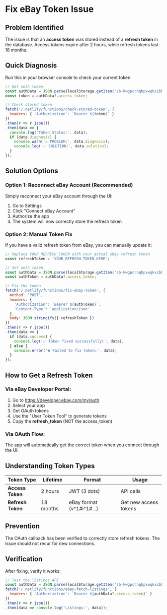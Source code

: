 # Fix eBay Token Issue

## Problem Identified
The issue is that an **access token** was stored instead of a **refresh token** in the database. Access tokens expire after 2 hours, while refresh tokens last 18 months.

## Quick Diagnosis

Run this in your browser console to check your current token:

```javascript
// Get auth token
const authData = JSON.parse(localStorage.getItem('sb-kwgpcrnqhpxwqkxibblw-auth-token'));
const token = authData?.access_token;

// Check stored token
fetch('/.netlify/functions/check-stored-token', {
  headers: { 'Authorization': `Bearer ${token}` }
})
.then(r => r.json())
.then(data => {
  console.log('Token Status:', data);
  if (data.diagnosis) {
    console.warn('⚠️ PROBLEM:', data.diagnosis);
    console.log('✅ SOLUTION:', data.solution);
  }
});
```

## Solution Options

### Option 1: Reconnect eBay Account (Recommended)
Simply reconnect your eBay account through the UI:
1. Go to Settings
2. Click "Connect eBay Account"
3. Authorize the app
4. The system will now correctly store the refresh token

### Option 2: Manual Token Fix
If you have a valid refresh token from eBay, you can manually update it:

```javascript
// Replace YOUR_REFRESH_TOKEN with your actual eBay refresh token
const refreshToken = 'YOUR_REFRESH_TOKEN_HERE';

// Get auth token
const authData = JSON.parse(localStorage.getItem('sb-kwgpcrnqhpxwqkxibblw-auth-token'));
const authToken = authData?.access_token;

// Fix the token
fetch('/.netlify/functions/fix-ebay-token', {
  method: 'POST',
  headers: {
    'Authorization': `Bearer ${authToken}`,
    'Content-Type': 'application/json'
  },
  body: JSON.stringify({ refreshToken })
})
.then(r => r.json())
.then(data => {
  if (data.success) {
    console.log('✅ Token fixed successfully!', data);
  } else {
    console.error('❌ Failed to fix token:', data);
  }
});
```

## How to Get a Refresh Token

### Via eBay Developer Portal:
1. Go to https://developer.ebay.com/my/auth
2. Select your app
3. Get OAuth tokens
4. Use the "User Token Tool" to generate tokens
5. Copy the **refresh_token** (NOT the access_token)

### Via OAuth Flow:
The app will automatically get the correct token when you connect through the UI.

## Understanding Token Types

| Token Type | Lifetime | Format | Usage |
|------------|----------|--------|-------|
| **Access Token** | 2 hours | JWT (3 dots) | API calls |
| **Refresh Token** | 18 months | eBay format (v^1#i^1#...) | Get new access tokens |

## Prevention
The OAuth callback has been verified to correctly store refresh tokens. The issue should not recur for new connections.

## Verification
After fixing, verify it works:

```javascript
// Test the listings API
const authData = JSON.parse(localStorage.getItem('sb-kwgpcrnqhpxwqkxibblw-auth-token'));
fetch('/.netlify/functions/ebay-fetch-listings', {
  headers: { 'Authorization': `Bearer ${authData?.access_token}` }
})
.then(r => r.json())
.then(data => console.log('Listings:', data));
```